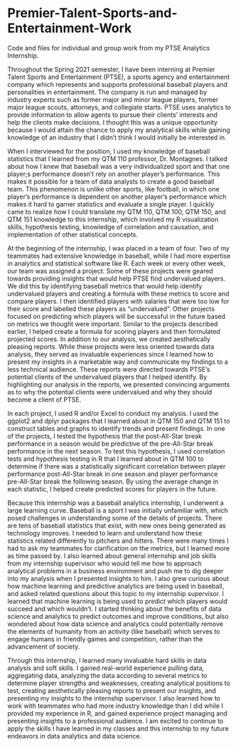# Premier-Talent-Sports-and-Entertainment-Work
Code and files for individual and group work from my PTSE Analytics Internship. 

Throughout the Spring 2021 semester, I have been interning at Premier Talent Sports and Entertainment (PTSE), a sports agency and entertainment company which represents and supports professional baseball players and personalities in entertainment. The company is run and managed by industry experts such as former major and minor league players, former major league scouts, attorneys, and collegiate starts. PTSE uses analytics to provide information to allow agents to pursue their clients’ interests and help the clients make decisions. I thought this was a unique opportunity because I would attain the chance to apply my analytical skills while gaining knowledge of an industry that I didn’t think I would initially be interested in. 

When I interviewed for the position, I used my knowledge of baseball statistics that I learned from my QTM 110 professor, Dr. Montagnes. I talked about how I knew that baseball was a very individualized sport and that one player;s performance doesn’t rely on another player’s performance. This makes it possible for a team of data analysts to create a good baseball team. This phenomenon is unlike other sports, like football, in which one player’s performance is dependent on another player’s performance which makes it hard to garner statistics and evaluate a single player. I quickly came to realize how I could translate my QTM 110, QTM 100, QTM 150, and QTM 151 knowledge to this internship, which involved my R visualization skills, hypothesis testing, knowledge of correlation and causation, and implementation of other statistical concepts. 

At the beginning of the internship, I was placed in a team of four. Two of my teammates had extensive knowledge in baseball, while I had more expertise in analytics and statistical software like R. Each week or every other week, our team was assigned a project. Some of these projects were geared towards providing insights that would help PTSE find undervalued players. We did this by identifying baseball metrics that would help identify undervalued players and creating a formula with these metrics to score and compare players. I then identified players with salaries that were too low for their score and labelled these players as “undervalued”. Other projects focused on predicting which players will be successful in the future based on metrics we thought were important. Similar to the projects described earlier, I helped create a formula for scoring players and then formulated projected scores. In addition to our analysis, we created aesthetically pleasing reports. While these projects were less oriented towards data analysis, they served as invaluable experiences since I learned how to present my insights in a marketable way and communicate my findings to a less technical audience. These reports were directed towards PTSE’s potential clients of the undervalued players that I helped identify. By highlighting our analysis in the reports, we presented convincing arguments as to why the potential clients were undervalued and why they should become a client of PTSE. 
	
In each project, I used R and/or Excel to conduct my analysis. I used the ggplot2 and dplyr packages that I learned about in QTM 150 and QTM 151 to construct tables and graphs to identify trends and present findings. In one of the projects, I tested the hypothesis that the post-All-Star break performance in a season would be predictive of the pre-All-Star break performance in the next season. To test this hypothesis, I used correlation tests and hypothesis testing in R that I learned about in QTM 100 to determine if there was a statistically significant correlation between player performance post-All-Star break in one season and player performance pre-All-Star break the following season. By using the average change in each statistic, I helped create predicted scores for players in the future. 

Because this internship was a baseball analytics internship, I underwent a large learning curve. Baseball is a sport I was initially unfamiliar with, which posed challenges in understanding some of the details of projects. There are tens of baseball statistics that exist, with new ones being generated as technology improves. I needed to learn and understand how these  
statistics related differently to pitchers and hitters. There were many times I had to ask my teammates for clarification on the metrics, but I learned more as time passed by. I also learned about general internship and job skills from my internship supervisor who would tell me how to approach analytical problems in a business environment and push me to dig deeper into my analysis when I presented insights to him. I also grew curious about how machine learning and predictive analytics are being used in baseball, and asked related questions about this topic to my internship supervisor. I learned that machine learning is being used to predict which players would succeed and which wouldn’t. I started thinking about the benefits of data science and analytics to predict outcomes and improve conditions, but also wondered about how data science and analytics could potentially remove the elements of humanity from an activity (like baseball) which serves to engage humans in friendly games and competition, rather than the advancement of society. 

Through this internship, I learned many invaluable hard skills in data analysis and soft skills. I gained real-world experience pulling data, aggregating data, analyzing the data according to several metrics to determine player strengths and weaknesses, creating analytical positions to test, creating aesthetically pleasing reports to present our insights, and presenting my insights to the internship supervisor. I also learned how to work with teammates who had more industry knowledge than I did while I provided my experience in R, and gained experience project managing and presenting insights to a professional audience. I am excited to continue to apply the skills I have learned in my classes and this internship to my future endeavors in data analytics and data science. 
